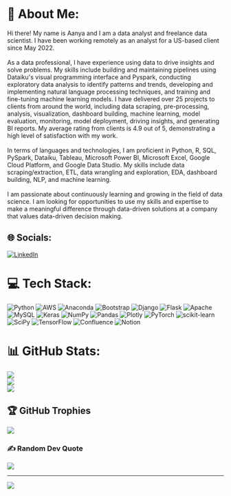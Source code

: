 # 💫 About Me:
Hi there! My name is Aanya and I am a data analyst and freelance data scientist. I have been working remotely as an analyst for a US-based client since May 2022.<br><br>As a data professional, I have experience using data to drive insights and solve problems. My skills include building and maintaining pipelines using Dataiku's visual programming interface and Pyspark, conducting exploratory data analysis to identify patterns and trends, developing and implementing natural language processing techniques, and training and fine-tuning machine learning models. I have delivered over 25 projects to clients from around the world, including data scraping, pre-processing, analysis, visualization, dashboard building, machine learning, model evaluation, monitoring, model deployment, driving insights, and generating BI reports. My average rating from clients is 4.9 out of 5, demonstrating a high level of satisfaction with my work.<br><br>In terms of languages and technologies, I am proficient in Python, R, SQL, PySpark, Dataiku, Tableau, Microsoft Power BI, Microsoft Excel, Google Cloud Platform, and Google Data Studio. My skills include data scraping/extraction, ETL, data wrangling and exploration, EDA, dashboard building, NLP, and machine learning.<br><br>I am passionate about continuously learning and growing in the field of data science. I am looking for opportunities to use my skills and expertise to make a meaningful difference through data-driven solutions at a company that values data-driven decision making.


## 🌐 Socials:
[![LinkedIn](https://img.shields.io/badge/LinkedIn-%230077B5.svg?logo=linkedin&logoColor=white)](https://linkedin.com/in/https://www.linkedin.com/in/aanyarajsingh) 

# 💻 Tech Stack:
![Python](https://img.shields.io/badge/python-3670A0?style=for-the-badge&logo=python&logoColor=ffdd54) ![AWS](https://img.shields.io/badge/AWS-%23FF9900.svg?style=for-the-badge&logo=amazon-aws&logoColor=white) ![Anaconda](https://img.shields.io/badge/Anaconda-%2344A833.svg?style=for-the-badge&logo=anaconda&logoColor=white) ![Bootstrap](https://img.shields.io/badge/bootstrap-%23563D7C.svg?style=for-the-badge&logo=bootstrap&logoColor=white) ![Django](https://img.shields.io/badge/django-%23092E20.svg?style=for-the-badge&logo=django&logoColor=white) ![Flask](https://img.shields.io/badge/flask-%23000.svg?style=for-the-badge&logo=flask&logoColor=white) ![Apache](https://img.shields.io/badge/apache-%23D42029.svg?style=for-the-badge&logo=apache&logoColor=white) ![MySQL](https://img.shields.io/badge/mysql-%2300f.svg?style=for-the-badge&logo=mysql&logoColor=white) ![Keras](https://img.shields.io/badge/Keras-%23D00000.svg?style=for-the-badge&logo=Keras&logoColor=white) ![NumPy](https://img.shields.io/badge/numpy-%23013243.svg?style=for-the-badge&logo=numpy&logoColor=white) ![Pandas](https://img.shields.io/badge/pandas-%23150458.svg?style=for-the-badge&logo=pandas&logoColor=white) ![Plotly](https://img.shields.io/badge/Plotly-%233F4F75.svg?style=for-the-badge&logo=plotly&logoColor=white) ![PyTorch](https://img.shields.io/badge/PyTorch-%23EE4C2C.svg?style=for-the-badge&logo=PyTorch&logoColor=white) ![scikit-learn](https://img.shields.io/badge/scikit--learn-%23F7931E.svg?style=for-the-badge&logo=scikit-learn&logoColor=white) ![SciPy](https://img.shields.io/badge/SciPy-%230C55A5.svg?style=for-the-badge&logo=scipy&logoColor=%white) ![TensorFlow](https://img.shields.io/badge/TensorFlow-%23FF6F00.svg?style=for-the-badge&logo=TensorFlow&logoColor=white) ![Confluence](https://img.shields.io/badge/confluence-%23172BF4.svg?style=for-the-badge&logo=confluence&logoColor=white) ![Notion](https://img.shields.io/badge/Notion-%23000000.svg?style=for-the-badge&logo=notion&logoColor=white)
# 📊 GitHub Stats:
![](https://github-readme-stats.vercel.app/api?username=aanya-raj&theme=dracula&hide_border=false&include_all_commits=true&count_private=true)<br/>
![](https://github-readme-streak-stats.herokuapp.com/?user=aanya-raj&theme=dracula&hide_border=false)<br/>
![](https://github-readme-stats.vercel.app/api/top-langs/?username=aanya-raj&theme=dracula&hide_border=false&include_all_commits=true&count_private=true&layout=compact)

## 🏆 GitHub Trophies
![](https://github-profile-trophy.vercel.app/?username=aanya-raj&theme=radical&no-frame=false&no-bg=false&margin-w=4)

### ✍️ Random Dev Quote
![](https://quotes-github-readme.vercel.app/api?type=vetical&theme=radical)

---
[![](https://visitcount.itsvg.in/api?id=aanya-raj&icon=0&color=0)](https://visitcount.itsvg.in)

<!-- Proudly created with GPRM ( https://gprm.itsvg.in ) -->
